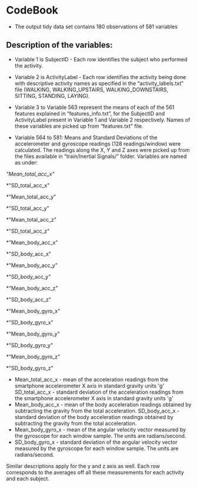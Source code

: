# CodeBook

* The output tidy data set contains 180 observations of 581 variables
 
## Description of the variables:
* Variable 1 is SubjectID - Each row identifies the subject who performed the activity.

* Variable 2 is ActivityLabel - Each row identifies the activity being done with descriptive activity names as specified in the “activity_labels.txt” file (WALKING, WALKING_UPSTAIRS, WALKING_DOWNSTAIRS, SITTING, STANDING, LAYING).

* Variable 3 to Variable 563 represent the means of each of the 561 features explained in “features_info.txt”, for the SubjectID and ActivityLabel present in Variable 1 and Variable 2 respectively. Names of these variables are picked up from “features.txt” file.

* Variable 564 to 581:
Means and Standard Deviations of the accelerometer	and gyroscope readings (128 readings/window) were calculated. The readings along the X, Y and Z axes were picked up from the files available in “train/Inertial Signals/” folder. Variables are named as under:

 *"Mean_total_acc_x"*
 
 *"SD_total_acc_x"
 
 *"Mean_total_acc_y"
 
 *"SD_total_acc_y"
 
 *"Mean_total_acc_z"
 
 *"SD_total_acc_z"
 
 *"Mean_body_acc_x"
 
 *"SD_body_acc_x"
 
 *"Mean_body_acc_y"
 
 *"SD_body_acc_y"
 
 *"Mean_body_acc_z"
 
 *"SD_body_acc_z"
 
 *"Mean_body_gyro_x"
 
 *"SD_body_gyro_x"
 
 *"Mean_body_gyro_y"
 
 *"SD_body_gyro_y"
 
 *"Mean_body_gyro_z"
 
 *"SD_body_gyro_z"

* Mean_total_acc_x - mean of the acceleration readings from the smartphone accelerometer X axis in standard gravity units 'g'
SD_total_acc_x - standard deviation of the acceleration readings from the smartphone accelerometer X axis in standard gravity units 'g'
* Mean_body_acc_x - mean of the body acceleration readings obtained by subtracting the gravity from the total acceleration. 
SD_body_acc_x - standard deviation of the body acceleration readings obtained by subtracting the gravity from the total acceleration. 
* Mean_body_gyro_x - mean of the angular velocity vector measured by the gyroscope for each window sample. The units are radians/second. 
* SD_body_gyro_x - standard deviation of the angular velocity vector measured by the gyroscope for each window sample. The units are radians/second. 

Similar descriptions apply for the y and z axis as well.
Each row corresponds to the averages off all these measurements for each activity and each subject.

 

 

